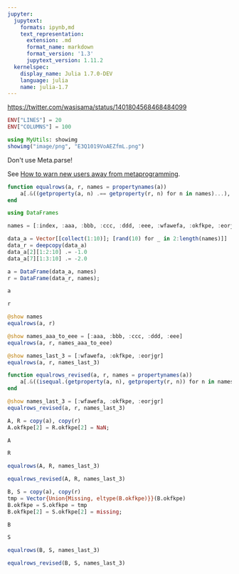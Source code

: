 ```yaml
---
jupyter:
  jupytext:
    formats: ipynb,md
    text_representation:
      extension: .md
      format_name: markdown
      format_version: '1.3'
      jupytext_version: 1.11.2
  kernelspec:
    display_name: Julia 1.7.0-DEV
    language: julia
    name: julia-1.7
---
```


https://twitter.com/wasisama/status/1401804568468484099

```julia
ENV["LINES"] = 20
ENV["COLUMNS"] = 100

using MyUtils: showimg
showimg("image/png", "E3Q1019VoAEZfmL.png")
```

Don't use Meta.parse!

See [How to warn new users away from metaprogramming](https://discourse.julialang.org/t/how-to-warn-new-users-away-from-metaprogramming/35022).

```julia
function equalrows(a, r, names = propertynames(a))
    a[.&((getproperty(a, n) .== getproperty(r, n) for n in names)...), :]
end
```

```julia
using DataFrames

names = [:index, :aaa, :bbb, :ccc, :ddd, :eee, :wfawefa, :okfkpe, :eorjgr]

data_a = Vector[[collect(1:10)]; [rand(10) for _ in 2:length(names)]]
data_r = deepcopy(data_a)
data_a[2][1:2:10] .= -1.0
data_a[7][1:3:10] .= -2.0

a = DataFrame(data_a, names)
r = DataFrame(data_r, names);
```

```julia
a
```

```julia
r
```

```julia
@show names
equalrows(a, r)
```

```julia
@show names_aaa_to_eee = [:aaa, :bbb, :ccc, :ddd, :eee]
equalrows(a, r, names_aaa_to_eee)
```

```julia
@show names_last_3 = [:wfawefa, :okfkpe, :eorjgr]
equalrows(a, r, names_last_3)
```

```julia
function equalrows_revised(a, r, names = propertynames(a))
    a[.&((isequal.(getproperty(a, n), getproperty(r, n)) for n in names)...), :]
end
```

```julia
@show names_last_3 = [:wfawefa, :okfkpe, :eorjgr]
equalrows_revised(a, r, names_last_3)
```

```julia
A, R = copy(a), copy(r)
A.okfkpe[2] = R.okfkpe[2] = NaN;
```

```julia
A
```

```julia
R
```

```julia
equalrows(A, R, names_last_3)
```

```julia
equalrows_revised(A, R, names_last_3)
```

```julia
B, S = copy(a), copy(r)
tmp = Vector{Union{Missing, eltype(B.okfkpe)}}(B.okfkpe)
B.okfkpe = S.okfkpe = tmp
B.okfkpe[2] = S.okfkpe[2] = missing;
```

```julia
B
```

```julia
S
```

```julia
equalrows(B, S, names_last_3)
```

```julia
equalrows_revised(B, S, names_last_3)
```

```julia

```

